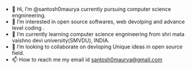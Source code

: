 - 👋 Hi, I’m @santosh0maurya currently pursuing computer science engnineering.
- 👀 I’m interested in open source softwares, web devolping and advance level coding .
- 🌱 I’m currently learning computer science engnineering from shri mata vaishno devi university(SMVDU), INDIA.
- 💞️ I’m looking to collaborate on devloping Unique ideas in open source field.
- 📫 How to reach me my email id santosh0maurya@gmail.com

<!---
santosh0maurya/santosh0maurya is a ✨ special ✨ repository because its `README.md` (this file) appears on your GitHub profile.
You can click the Preview link to take a look at your changes.
--->
